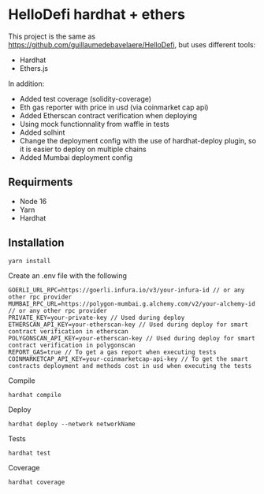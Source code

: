 # HelloDefi hardhat + ethers

This project is the same as https://github.com/guillaumedebavelaere/HelloDefi, but uses different tools:
- Hardhat
- Ethers.js

In addition:
- Added test coverage (solidity-coverage)
- Eth gas reporter with price in usd (via coinmarket cap api)
- Added Etherscan contract verification when deploying
- Using mock functionnality from waffle in tests
- Added solhint
- Change the deployment config with the use of hardhat-deploy plugin, so it is easier to deploy on multiple chains
- Added Mumbai deployment config

## Requirments
- Node 16 
- Yarn
- Hardhat

## Installation

```
yarn install
```

Create an .env file with  the following
```
GOERLI_URL_RPC=https://goerli.infura.io/v3/your-infura-id // or any other rpc provider
MUMBAI_RPC_URL=https://polygon-mumbai.g.alchemy.com/v2/your-alchemy-id // or any other rpc provider
PRIVATE_KEY=your-private-key // Used during deploy
ETHERSCAN_API_KEY=your-etherscan-key // Used during deploy for smart contract verification in etherscan
POLYGONSCAN_API_KEY=your-etherscan-key // Used during deploy for smart contract verification in polygonscan
REPORT_GAS=true // To get a gas report when executing tests
COINMARKETCAP_API_KEY=your-coinmarketcap-api-key // To get the smart contracts deployment and methods cost in usd when executing the tests
```

Compile
```
hardhat compile
```

Deploy

```
hardhat deploy --network networkName
```

Tests
```
hardhat test
```

Coverage
```
hardhat coverage
```
